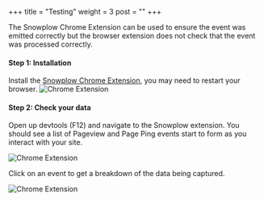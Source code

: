 +++
title = "Testing"
weight = 3
post = ""
+++


The Snowplow Chrome Extension can be used to ensure the event was emitted correctly but the browser extension does not check that the event was processed correctly. 

#### **Step 1:** Installation
Install the [Snowplow Chrome Extension](https://chrome.google.com/webstore/detail/snowplow-inspector/maplkdomeamdlngconidoefjpogkmljm?hl=en), you may need to restart your browser.
![Chrome Extension](../images/install.png?classes=shadow)

#### **Step 2:** Check your data
Open up devtools (F12) and navigate to the Snowplow extension. You should see a list of Pageview and Page Ping events start to form as you interact with your site.

![Chrome Extension](../images/extension_events.png?width=20pc)

Click on an event to get a breakdown of the data being captured.

![Chrome Extension](../images/extension_breakdown.png?width=40pc)

